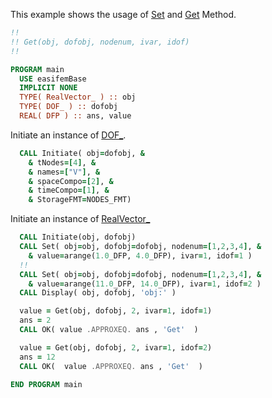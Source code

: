 This example shows the usage of [Set](Set.md)  and [Get](Get.md) Method.

```fortran
!!
!! Get(obj, dofobj, nodenum, ivar, idof)
!!
```

```fortran
PROGRAM main
  USE easifemBase
  IMPLICIT NONE
  TYPE( RealVector_ ) :: obj
  TYPE( DOF_ ) :: dofobj
  REAL( DFP ) :: ans, value
```

Initiate an instance of [DOF_](../DOF/DOF_.md).

```fortran
  CALL Initiate( obj=dofobj, &
    & tNodes=[4], &
    & names=["V"], &
    & spaceCompo=[2], &
    & timeCompo=[1], &
    & StorageFMT=NODES_FMT)
```

Initiate an instance of [RealVector_](RealVector_.md) 

```fortran
  CALL Initiate(obj, dofobj)
  CALL Set( obj=obj, dofobj=dofobj, nodenum=[1,2,3,4], &
    & value=arange(1.0_DFP, 4.0_DFP), ivar=1, idof=1 )
  !!
  CALL Set( obj=obj, dofobj=dofobj, nodenum=[1,2,3,4], &
    & value=arange(11.0_DFP, 14.0_DFP), ivar=1, idof=2 )
  CALL Display( obj, dofobj, 'obj:' )
```

```fortran
  value = Get(obj, dofobj, 2, ivar=1, idof=1)
  ans = 2
  CALL OK( value .APPROXEQ. ans , 'Get'  )
```

```fortran
  value = Get(obj, dofobj, 2, ivar=1, idof=2)
  ans = 12
  CALL OK(  value .APPROXEQ. ans , 'Get'  )
```

```fortran
END PROGRAM main
```
